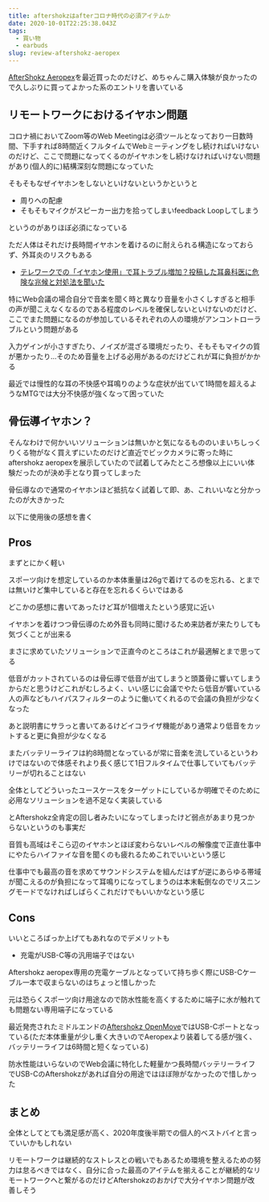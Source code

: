 ```yaml
---
title: aftershokzはafterコロナ時代の必須アイテムか
date: 2020-10-01T22:25:38.043Z
tags:
  - 買い物
  - earbuds
slug: review-aftershokz-aeropex
---
```

[AfterShokz Aeropex](https://aftershokz.jp/products/aeropex)を最近買ったのだけど、めちゃんこ購入体験が良かったので久しぶりに買ってよかった系のエントリを書いている

## リモートワークにおけるイヤホン問題

コロナ禍においてZoom等のWeb Meetingは必須ツールとなっており一日数時間、下手すれば8時間近くフルタイムでWebミーティングをし続ければいけないのだけど、ここで問題になってくるのがイヤホンをし続けなければいけない問題があり(個人的に)結構深刻な問題になっていた

そもそもなぜイヤホンをしないといけないというかというと

* 周りへの配慮
* そもそもマイクがスピーカー出力を拾ってしまいfeedback Loopしてしまう

というのがありほぼ必須になっている

ただ人体はそれだけ長時間イヤホンを着けるのに耐えられる構造になっておらず、外耳炎のリスクもある

* [テレワークでの「イヤホン使用」で耳トラブル増加？投稿した耳鼻科医に危険な兆候と対処法を聞いた](https://www.fnn.jp/articles/-/88604)

特にWeb会議の場合自分で音楽を聞く時と異なり音量を小さくしすぎると相手の声が聞こえなくなるのである程度のレベルを確保しないといけないのだけど、ここでまた問題になるのが参加しているそれぞれの人の環境がアンコントローラブルという問題がある

入力ゲインが小さすぎたり、ノイズが混ざる環境だったり、そもそもマイクの質が悪かったり...そのため音量を上げる必用があるのだけどこれが耳に負担がかかる

最近では慢性的な耳の不快感や耳鳴りのような症状が出ていて1時間を超えるようなMTGでは大分不快感が強くなって困っていた

## 骨伝導イヤホン？

そんなわけで何かいいソリューションは無いかと気になるもののいまいちしっくりくる物がなく買えずにいたのだけど直近でビックカメラに寄った時にaftershokz aeropexを展示していたので試着してみたところ想像以上にいい体験だったのが決め手となり買ってしまった

骨伝導なので通常のイヤホンほど抵抗なく試着して即、あ、これいいなと分かったのが大きかった

以下に使用後の感想を書く

## Pros

まずとにかく軽い

スポーツ向けを想定しているのか本体重量は26gで着けてるのを忘れる、とまでは無いけど集中していると存在を忘れるくらいではある

どこかの感想に書いてあったけど耳が1個増えたという感覚に近い

イヤホンを着けつつ骨伝導のため外音も同時に聞けるため来訪者が来たりしても気づくことが出来る

まさに求めていたソリューションで正直今のところはこれが最適解とまで思ってる

低音がカットされているのは骨伝導で低音が出てしまうと頭蓋骨に響いてしまうからだと思うけどこれがむしろよく、いい感じに会議でやたら低音が響いている人の声などもハイパスフィルターのように働いてくれるので会議の負担が少なくなった

あと説明書にサラっと書いてあるけどイコライザ機能があり通常より低音をカットすると更に負担が少なくなる

またバッテリーライフは約8時間となっているが常に音楽を流しているというわけではないので体感それより長く感じて1日フルタイムで仕事していてもバッテリーが切れることはない

全体としてどういったユースケースをターゲットにしているか明確でそのために必用なソリューションを過不足なく実装している

とAftershokz全肯定の回し者みたいになってしまったけど弱点があまり見つからないというのも事実だ

音質も高域はそこら辺のイヤホンとほぼ変わらないレベルの解像度で正直仕事中にやたらハイファイな音を聞くのも疲れるためこれでいいという感じ

仕事中でも最高の音を求めてサウンドシステムを組んだはずが逆にあらゆる帯域が聞こえるのが負担になって耳鳴りになってしまうのは本末転倒なのでリスニングモードでなければしばらくこれだけでもいいかなという感じ

## Cons

いいところばっか上げてもあれなのでデメリットも

* 充電がUSB-C等の汎用端子ではない

Aftershokz aeropex専用の充電ケーブルとなっていて持ち歩く際にUSB-Cケーブル一本で収まらないのはちょっと惜しかった

元は恐らくスポーツ向け用途なので防水性能を高くするために端子に水が触れても問題ない専用端子になっている

最近発売されたミドルエンドの[Aftershokz OpenMove](https://aftershokz.jp/products/bone-conduction-headphone-openmove)ではUSB-Cポートとなっている(ただ本体重量が少し重く大きいのでAeropexより装着してる感が強く、バッテリーライフは6時間と短くなっている)

防水性能はいらないのでWeb会議に特化した軽量かつ長時間バッテリーライフでUSB-CのAftershokzがあれば自分の用途ではほぼ隙がなかったので惜しかった

## まとめ

全体としてとても満足感が高く、2020年度後半期での個人的ベストバイと言っていいかもしれない

リモートワークは継続的なストレスとの戦いでもあるため環境を整えるための努力は怠るべきではなく、自分に合った最高のアイテムを揃えることが継続的なリモートワークへと繋がるのだけどAftershokzのおかげで大分イヤホン問題が改善しそう